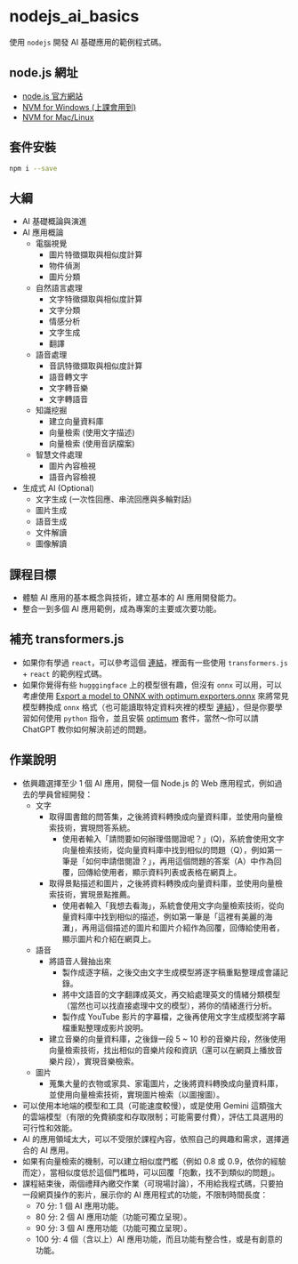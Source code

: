 # nodejs_ai_basics
使用 `nodejs` 開發 AI 基礎應用的範例程式碼。

## node.js 網址
- [node.js 官方網站](https://nodejs.org/)
- [NVM for Windows (上課會用到)](https://github.com/coreybutler/nvm-windows)
- [NVM for Mac/Linux](https://github.com/nvm-sh/nvm)

## 套件安裝
```bash
npm i --save
```

## 大綱
- AI 基礎概論與演進
- AI 應用概論
  - 電腦視覺
    - 圖片特徵擷取與相似度計算
    - 物件偵測
    - 圖片分類
  - 自然語言處理
    - 文字特徵擷取與相似度計算
    - 文字分類
    - 情感分析
    - 文字生成
    - 翻譯
  - 語音處理
    - 音訊特徵擷取與相似度計算
    - 語音轉文字
    - 文字轉音樂
    - 文字轉語音
  - 知識挖掘
    - 建立向量資料庫
    - 向量檢索 (使用文字描述)
    - 向量檢索 (使用音訊檔案)
  - 智慧文件處理
    - 圖片內容檢視
    - 語音內容檢視
- 生成式 AI (Optional)
  - 文字生成 (一次性回應、串流回應與多輪對話)
  - 圖片生成
  - 語音生成
  - 文件解讀
  - 圖像解讀

## 課程目標
- 體驗 AI 應用的基本概念與技術，建立基本的 AI 應用開發能力。
- 整合一到多個 AI 應用範例，成為專案的主要或次要功能。

## 補充 transformers.js
- 如果你有學過 `react`，可以參考這個 [連結](https://github.com/huggingface/transformers.js-examples)，裡面有一些使用 `transformers.js` + `react` 的範例程式碼。
- 如果你覺得有些 `hugggingface` 上的模型很有趣，但沒有 `onnx` 可以用，可以考慮使用 [Export a model to ONNX with optimum.exporters.onnx](https://huggingface.co/docs/transformers.js/custom_usage) 來將常見模型轉換成 `onnx` 格式（也可能讀取特定資料夾裡的模型 [連結](https://huggingface.co/docs/transformers.js/custom_usage)），但是你要學習如何使用 `python` 指令，並且安裝 [optimum](https://pypi.org/project/optimum/) 套件，當然～你可以請 ChatGPT 教你如何解決前述的問題。

## 作業說明
- 依興趣選擇至少 1 個 AI 應用，開發一個 Node.js 的 Web 應用程式，例如過去的學員曾經開發：
  - 文字
    - 取得圖書館的問答集，之後將資料轉換成向量資料庫，並使用向量檢索技術，實現問答系統。
      - 使用者輸入「請問要如何辦理借閱證呢？」(Q)，系統會使用文字向量檢索技術，從向量資料庫中找到相似的問題（Q），例如第一筆是「如何申請借閱證？」，再用這個問題的答案（A）中作為回覆，回傳給使用者，顯示資料列表或表格在網頁上。
    - 取得景點描述和圖片，之後將資料轉換成向量資料庫，並使用向量檢索技術，實現景點推薦。
      - 使用者輸入「我想去看海」，系統會使用文字向量檢索技術，從向量資料庫中找到相似的描述，例如第一筆是「這裡有美麗的海灘」，再用這個描述的圖片和圖片介紹作為回覆，回傳給使用者，顯示圖片和介紹在網頁上。
  - 語音
    - 將語音人聲抽出來
      - 製作成逐字稿，之後交由文字生成模型將逐字稿重點整理成會議記錄。
      - 將中文語音的文字翻譯成英文，再交給處理英文的情緒分類模型（當然也可以找直接處理中文的模型），將你的情緒進行分析。
      - 製作成 YouTube 影片的字幕檔，之後再使用文字生成模型將字幕檔重點整理成影片說明。
    - 建立音樂的向量資料庫，之後錄一段 5 ~ 10 秒的音樂片段，然後使用向量檢索技術，找出相似的音樂片段和資訊（還可以在網頁上播放音樂片段），實現音樂檢索。
  - 圖片
    - 蒐集大量的衣物或家具、家電圖片，之後將資料轉換成向量資料庫，並使用向量檢索技術，實現圖片檢索（以圖搜圖）。
- 可以使用本地端的模型和工具（可能速度較慢），或是使用 Gemini 這類強大的雲端模型（有限的免費額度和存取限制；可能需要付費），評估工具選用的可行性和效能。
- AI 的應用領域太大，可以不受限於課程內容，依照自己的興趣和需求，選擇適合的 AI 應用。
- 如果有向量檢索的機制，可以建立相似度門檻（例如 0.8 或 0.9，依你的經驗而定），當相似度低於這個門檻時，可以回覆「抱歉，找不到類似的問題」。
- 課程結束後，兩個禮拜內繳交作業（可現場討論），不用給我程式碼，只要拍一段網頁操作的影片，展示你的 AI 應用程式的功能，不限制時間長度：
  - 70 分: 1 個 AI 應用功能。
  - 80 分: 2 個 AI 應用功能（功能可獨立呈現）。
  - 90 分: 3 個 AI 應用功能（功能可獨立呈現）。
  - 100 分: 4 個（含以上）AI 應用功能，而且功能有整合性，或是有創意的功能。